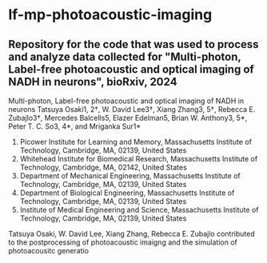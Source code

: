 # lf-mp-photoacoustic-imaging
## Repository for the code that was used to process and analyze data collected for "Multi-photon, Label-free photoacoustic and optical imaging of NADH in neurons", bioRxiv, 2024

Multi-photon, Label-free photoacoustic and optical imaging of NADH in neurons
Tatsuya Osaki1, 2†, W. David Lee3†, Xiang Zhang3, 5†, Rebecca E. Zubajlo3†, Mercedes Balcells5, Elazer Edelman5, Brian W. Anthony3, 5*, Peter T. C. So3, 4*, and Mriganka Sur1*
1. Picower Institute for Learning and Memory, Massachusetts Institute of Technology, Cambridge, MA, 02139, United States
2. Whitehead Institute for Biomedical Research, Massachusetts Institute of Technology, Cambridge, MA, 02142, United States
3. Department of Mechanical Engineering, Massachusetts Institute of Technology, Cambridge, MA, 02139, United States
4. Department of Biological Engineering, Massachusetts Institute of Technology, Cambridge, MA, 02139, United States
5. Institute of Medical Engineering and Science, Massachusetts Institute of Technology, Cambridge, MA, 02139, United States

Tatsuya Osaki, W. David Lee, Xiang Zhang, Rebecca E. Zubajlo contributed to the postprocessing of photoacoustic imaigng and the simulation of photoacousitc generatio
